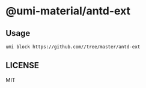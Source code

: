 # @umi-material/antd-ext



## Usage

```sh
umi block https://github.com//tree/master/antd-ext
```

## LICENSE

MIT
